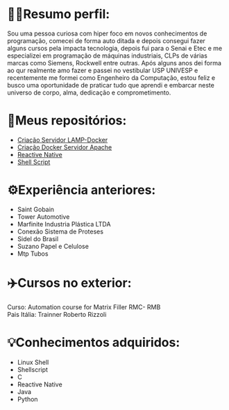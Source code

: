 #  👨‍💻Resumo perfil:  </br>
Sou uma pessoa curiosa com hiper foco em novos conhecimentos de programação, comecei de forma auto ditada e depois consegui fazer alguns cursos pela impacta tecnologia, depois fui para o Senai e Etec e me especializei em programação de máquinas industriais, CLPs de várias marcas como Siemens, Rockwell entre outras.
Após alguns anos dei forma ao qur realmente amo fazer e passei no vestibular USP UNIVESP e recentemente me formei como Engenheiro da Computação, estou feliz e busco uma oportunidade de praticar tudo que aprendi e embarcar neste universo de corpo, alma, dedicação e comprometimento.

# 📂Meus repositórios:
- [Criação Servidor LAMP-Docker](https://github.com/joseivangeraldo/ServerPHP_Mysql)
- [Criação Docker Servidor Apache](https://github.com/joseivangeraldo/html_css)
- [Reactive Native](https://github.com/joseivangeraldo/React_JS)
- [Shell Script](https://github.com/joseivangeraldo/SheellScript)

# ⚙️Experiência anteriores:

- Saint Gobain
- Tower Automotive 
- Marfinite Industria Plástica LTDA
- Conexão Sistema de Proteses
- Sidel do Brasil
- Suzano Papel e Celulose
- Mtp Tubos

# ✈️Cursos no exterior:
Curso: Automation course for Matrix Filler RMC- RMB</br>
Pais Itália: Trainner Roberto Rizzoli





# 💡Conhecimentos adquiridos:
- Linux Shell
- Shellscript 
- C
- Reactive Native
- Java
- Python





